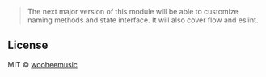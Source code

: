 > The next major version of this module will be able to customize naming methods and state interface.
> It will also cover flow and eslint.

## License

MIT © [wooheemusic](https://github.com/wooheemusic)
